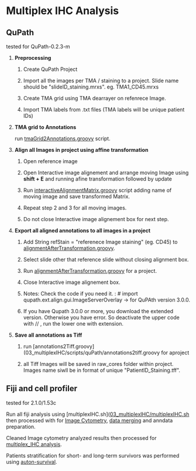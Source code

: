 # Multiplex IHC Analysis

## QuPath
   tested for QuPath-0.2.3-m

1. **Preprocessing**

    1. Create QuPath Project

    1. Import all the images per TMA / staining to a project. Slide name should be "slideID_staining.mrxs". eg. TMA1_CD45.mrxs

    1. Create TMA grid using TMA dearrayer on refenrece Image.

    1. Import TMA labels from .txt files (TMA labels will be unique patient IDs)

1. **TMA grid to Annotations**

    run [tmaGrid2Annotations.groovy](03_multiplexIHC/scripts/quPath/tmaGrid2annotations.groovy) script.

1. **Align all Images in project using affine transformation**

    1. Open reference image

    1. Open Interactive image alignement and arrange moving Image using **shift + E** and running afine transformation followed by update

    1. Run [interactiveAlignmentMatrix.groovy](03_multiplexIHC/scripts/quPath/interactiveAlignmentMatrix.groovy) script adding name of moving image and save transformed Matrix.

    1. Repeat step 2 and 3 for all moving images.

    1. Do not close Interactive image alignement box for next step.

1. **Export all aligned annotations to all images in a project**

    1. Add String refStain = "referenece Image staining" (eg. CD45) to [alignmentAfterTransformation.groovy](03_multiplexIHC/scripts/quPath/alignmentAfterTransformation.groovy).
    
    1. Select slide other that reference slide without closing alignment box.

    1. Run [alignmentAfterTransformation.groovy](03_multiplexIHC/scripts/quPath/alignmentAfterTransformation.groovy) for a project.

    1. Close Interactive image alignement box.

    1. Notes:  Check the code if you need it. : # import qupath.ext.align.gui.ImageServerOverlay -> for QuPAth version 3.0.0. 
    2. If you have Qupath 3.0.0 or more, you download the extended version. Otherwise you have error. So deactivate the upper code with // , run the lower one with extension.

1. **Save all annotations as Tiff**

    1. run [annotations2Tiff.groovy](03_multiplexIHC/scripts/quPath/annotations2tiff.groovy for aproject

    1. all Tiff Images will be saved in raw_cores folder within project. Images name siwll be in format of unique "PatientID_Staining.tff".

## Fiji and cell profiler
  tested for 2.1.0/1.53c 
  
Run all fiji analysis using [multiplexIHC.sh]([03_multiplexIHC/multiplexIHC.sh](https://github.com/mayerlelab/SMPD1_PDAC/blob/main/03_multiplexIHC/multiplexIHC.sh) then processed with for [Image Cytometry](03_multiplexIHC/image_cytometry/01_Image_Cytometry.Rmd), [data merging](03_multiplexIHC/image_cytometry/02_data_merging.Rmd) and anndata preparation.


Cleaned Image cytometry analyzed results then processed for [multiplex_IHC analysis](03_multiplexIHC/image_cytometry/04_multiplex_IHC_analysis.Rmd). 

Patients stratification for short- and long-term survivors was performed using [auton-survival](https://github.com/autonlab/auton-survival.git). 
